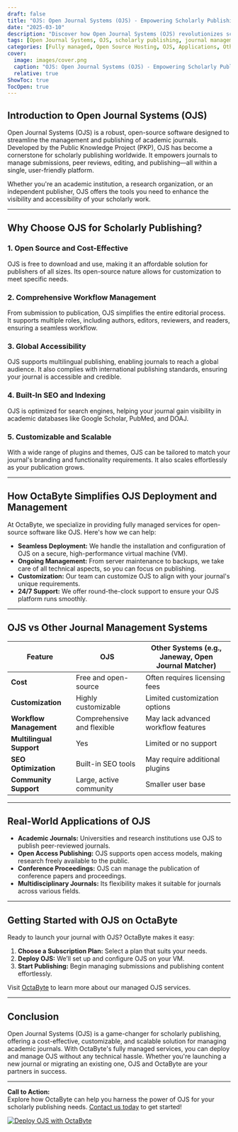 ```yaml
---
draft: false
title: "OJS: Open Journal Systems (OJS) - Empowering Scholarly Publishing Worldwide"
date: "2025-03-10"
description: "Discover how Open Journal Systems (OJS) revolutionizes scholarly publishing. Learn about its features, benefits, and how OctaByte can help you deploy and manage OJS effortlessly. Compare OJS with other journal management systems to make an informed decision."
tags: [Open Journal Systems, OJS, scholarly publishing, journal management software, open source journal software, OJS deployment, OJS hosting, OctaByte, OJS vs other journal systems]
categories: [Fully managed, Open Source Hosting, OJS, Applications, Others]
cover:
  image: images/cover.png
  caption: "OJS: Open Journal Systems (OJS) - Empowering Scholarly Publishing Worldwide"
  relative: true
ShowToc: true
TocOpen: true
---
```



## Introduction to Open Journal Systems (OJS)

Open Journal Systems (OJS) is a robust, open-source software designed to streamline the management and publishing of academic journals. Developed by the Public Knowledge Project (PKP), OJS has become a cornerstone for scholarly publishing worldwide. It empowers journals to manage submissions, peer reviews, editing, and publishing—all within a single, user-friendly platform.

Whether you're an academic institution, a research organization, or an independent publisher, OJS offers the tools you need to enhance the visibility and accessibility of your scholarly work.

---

## Why Choose OJS for Scholarly Publishing?

### 1. **Open Source and Cost-Effective**  
OJS is free to download and use, making it an affordable solution for publishers of all sizes. Its open-source nature allows for customization to meet specific needs.

### 2. **Comprehensive Workflow Management**  
From submission to publication, OJS simplifies the entire editorial process. It supports multiple roles, including authors, editors, reviewers, and readers, ensuring a seamless workflow.

### 3. **Global Accessibility**  
OJS supports multilingual publishing, enabling journals to reach a global audience. It also complies with international publishing standards, ensuring your journal is accessible and credible.

### 4. **Built-In SEO and Indexing**  
OJS is optimized for search engines, helping your journal gain visibility in academic databases like Google Scholar, PubMed, and DOAJ.

### 5. **Customizable and Scalable**  
With a wide range of plugins and themes, OJS can be tailored to match your journal's branding and functionality requirements. It also scales effortlessly as your publication grows.

---

## How OctaByte Simplifies OJS Deployment and Management

At OctaByte, we specialize in providing fully managed services for open-source software like OJS. Here's how we can help:

- **Seamless Deployment:** We handle the installation and configuration of OJS on a secure, high-performance virtual machine (VM).  
- **Ongoing Management:** From server maintenance to backups, we take care of all technical aspects, so you can focus on publishing.  
- **Customization:** Our team can customize OJS to align with your journal's unique requirements.  
- **24/7 Support:** We offer round-the-clock support to ensure your OJS platform runs smoothly.

---

## OJS vs Other Journal Management Systems

| Feature                | OJS                          | Other Systems (e.g., Janeway, Open Journal Matcher) |
|------------------------|------------------------------|----------------------------------------------------|
| **Cost**               | Free and open-source         | Often requires licensing fees                     |
| **Customization**      | Highly customizable          | Limited customization options                     |
| **Workflow Management**| Comprehensive and flexible   | May lack advanced workflow features               |
| **Multilingual Support**| Yes                         | Limited or no support                             |
| **SEO Optimization**   | Built-in SEO tools           | May require additional plugins                    |
| **Community Support**  | Large, active community      | Smaller user base                                 |

---

## Real-World Applications of OJS

- **Academic Journals:** Universities and research institutions use OJS to publish peer-reviewed journals.  
- **Open Access Publishing:** OJS supports open access models, making research freely available to the public.  
- **Conference Proceedings:** OJS can manage the publication of conference papers and proceedings.  
- **Multidisciplinary Journals:** Its flexibility makes it suitable for journals across various fields.

---

## Getting Started with OJS on OctaByte

Ready to launch your journal with OJS? OctaByte makes it easy:

1. **Choose a Subscription Plan:** Select a plan that suits your needs.  
2. **Deploy OJS:** We’ll set up and configure OJS on your VM.  
3. **Start Publishing:** Begin managing submissions and publishing content effortlessly.  

Visit [OctaByte](https://octabyte.io) to learn more about our managed OJS services.

---

## Conclusion

Open Journal Systems (OJS) is a game-changer for scholarly publishing, offering a cost-effective, customizable, and scalable solution for managing academic journals. With OctaByte's fully managed services, you can deploy and manage OJS without any technical hassle. Whether you're launching a new journal or migrating an existing one, OJS and OctaByte are your partners in success.

---

**Call to Action:**  
Explore how OctaByte can help you harness the power of OJS for your scholarly publishing needs. [Contact us today](https://octabyte.io/contact) to get started!

[![Deploy OJS with OctaByte](/images/deploy-on-octabyte.png)](https://octabyte.io/fully-managed-open-source-services/applications/others/ojs)